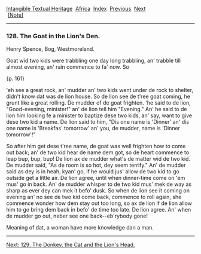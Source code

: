 [Intangible Textual Heritage](../../index)  [Africa](../index) 
[Index](index)  [Previous](jas127)  [Next](jas129)   
 [\[Note\]](jas1289n)

------------------------------------------------------------------------

### 128. The Goat in the Lion's Den.

Henry Spence, Bog, Westmoreland.

Goat wid two kids were trabbling one day long trabbling, an' trabble
till almost evening, an' rain commence to fa' now. So

{p. 161}

'eh see a great rock, an' mudder an' two kids went under de rock to
shelter, didn't know dat was de lion house. So de lion see de t'ree goat
coming, he grunt like a great rolling. De mudder of de goat frighten.
'he said to de lion, "Good-evening, minister!" an' de lion tell him
"Evening." An' he said to de lion him looking fe a minister to baptize
dese two kids, an' say, want to give dese two kid a name. De lion said
to him, "Dis one name is 'Dinner' an' dis one name is 'Breakfas'
tomorrow' an' you, de mudder, name is 'Dinner tomorrow'!"

So after him get dese t'ree name, de goat was well frighten how to come
out back; an' de two kid hear de name dem got, so de heart commence to
leap bup, bup, bup! De lion ax de mudder what's de matter wid de two
kid. De mudder said, "As de room is so hot, dey seem terrify." An' de
mudder said as dey is in heah, kyan' go, if he would jus' allow de two
kid to go outside get a little air. De lion agree, until when
dinner-time come on 'em mus' go in back. An' de mudder whisper to de two
kid mus' mek de way as sharp as ever dey can mek it befo' dusk. So when
de lion see it coming on evening an' no see de two kid come back,
commence to roll again, she commence wonder how dem stay out too long,
so ax de lion if de lion allow him to go bring dem back in befo' de time
too late. De lion agree. An' when de mudder go out, neber see one
back--eb'rybody gone!

Meaning of dat, a woman have more knowledge dan a man.

------------------------------------------------------------------------

[Next: 129. The Donkey, the Cat and the Lion's Head.](jas129)
